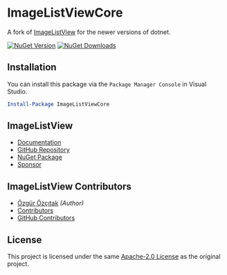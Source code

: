 ﻿# ImageListViewCore
A fork of [ImageListView][original] for the newer versions of dotnet.

[![NuGet Version][nuget-shield]][nuget]
[![NuGet Downloads][nuget-shield-dl]][nuget]

## Installation
You can install this package via the `Package Manager Console` in Visual Studio.

```powershell
Install-Package ImageListViewCore
```

## ImageListView
- [Documentation](http://oozcitak.github.io/imagelistview)
- [GitHub Repository][original]
- [NuGet Package](https://www.nuget.org/packages/ImageListView)
- [Sponsor](https://github.com/oozcitak/imagelistview#donations)

## ImageListView Contributors
- [Özgür Özçıtak](https://github.com/oozcitak) *(Author)*
- [Contributors](https://github.com/oozcitak/imagelistview/blob/master/ImageListView/Contrib.txt)
- [GitHub Contributors](https://github.com/oozcitak/imagelistview/graphs/contributors)

## License
This project is licensed under the same [Apache-2.0 License](LICENSE) as the original project.

[nuget]: https://www.nuget.org/packages/ImageListViewCore
[nuget-shield]: https://img.shields.io/nuget/v/ImageListViewCore.svg?label=NuGet
[nuget-shield-dl]: https://img.shields.io/nuget/dt/ImageListViewCore?label=Downloads&color=red

[original]: https://github.com/oozcitak/imagelistview
